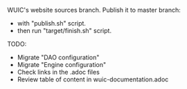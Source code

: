 WUIC's website sources branch. Publish it to master branch:
- with "publish.sh" script.
- then run "target/finish.sh" script.

TODO:
- Migrate "DAO configuration"
- Migrate "Engine configuration"
- Check links in the .adoc files
- Review table of content in wuic-documentation.adoc